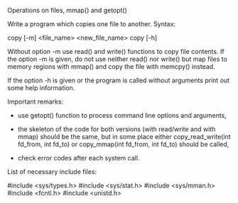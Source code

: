 Operations on files, mmap() and getopt()


Write a program which copies one file to another. Syntax:

  copy [-m] <file_name> <new_file_name>
  copy [-h]


Without option -m use read() and write() functions to copy file contents. If
the option -m is given, do not use neither read() nor write() but map files
to memory regions with mmap() and copy the file with memcpy() instead.

If the option -h is given or the program is called without arguments print
out some help information.  

Important remarks: 

- use getopt() function to process command line options and arguments,

- the skeleton of the code for both versions (with read/write and with mmap)
  should be the same, but in some place either copy_read_write(int fd_from,
  int fd_to) or copy_mmap(int fd_from, int fd_to) should be called,

- check error codes after each system call.

List of necessary include files:

#include <sys/types.h>
#include <sys/stat.h>
#include <sys/mman.h>
#include <fcntl.h>
#include <unistd.h>
